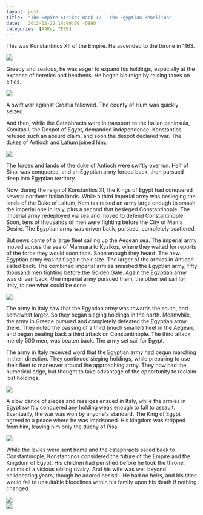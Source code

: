 ```yaml
---
layout: post
title:  "The Empire Strikes Back 12 – The Egyptian Rebellion"
date:   2013-02-22 14:00:00 -0800
categories: [AARs, TESB]
---
```

This was Konstantinos XII of the Empire. He ascended to the throne in 1163.

![](/assets/tesb_images/12-1.png)

Greedy and zealous, he was eager to expand his holdings, especially at the expense of heretics and heathens. He began his reign by raising taxes on cities.

![](/assets/tesb_images/12-2.png)

A swift war against Croatia followed. The county of Hum was quickly seized.

And then, while the Cataphracts were in transport to the Italian peninsula, Komitas I, the Despot of Egypt, demanded independence. Konstantios refused such an absurd claim, and soon the despot declared war. The dukes of Antioch and Latium joined him.

![](/assets/tesb_images/12-3.png)

The forces and lands of the duke of Antioch were swiftly overrun. Half of Sinai was conquered, and an Egyptian army forced back, then pursued deep into Egyptian territory.

Now, during the reign of Konstantios XI, the Kings of Egypt had conquered several northern Italian lands. While a third imperial army was besieging the lands of the Duke of Laitum, Komitas raised an army large enough to smash the imperial one in Italy, plus a second that besieged Constantinople. The imperial army redeployed via sea and moved to defend Constantinople. Soon, tens of thousands of men were fighting before the City of Man's Desire. The Egyptian army was driven back, pursued, completely scattered.

But news came of a large fleet sailing up the Aegean sea. The imperial army moved across the sea of Marmara to Kyzikos, where they waited for reports of the force they would soon face. Soon enough they heard. The new Egyptian army was half again their size. The larger of the armies in Antioch sailed back. The combined imperial armies smashed the Egyptian army, fifty thousand men fighting before the Golden Gate. Again the Egyptian army was driven back. One imperial army pursued them, the other set sail for Italy, to see what could be done.

![](/assets/tesb_images/12-4.png)

The army in Italy saw that the Egyptian army was towards the south, and somewhat larger. So they began sieging holdings in the north. Meanwhile, the army in Greece pursued and completely defeated the Egyptian army there. They noted the passing of a third (much smaller) fleet in the Aegean, and began beating back a third attack on Constantinople. The third attack, merely 500 men, was beaten back. The army set sail for Egypt.

The army in Italy received word that the Egyptian army had begun marching in their direction. They continued sieging holdings, while preparing to use their fleet to maneuver around the approaching army. They now had the numerical edge, but thought to take advantage of the opportunity to reclaim lost holdings.

![](/assets/tesb_images/12-5.png)

A slow dance of sieges and reseiges ensued in Italy, while the armies in Egypt swiftly conquered any holding weak enough to fall to assault. Eventually, the war was won by anyone's standard. The King of Egypt agreed to a peace where he was imprisoned. His kingdom was stripped from him, leaving him only the duchy of Pisa.

![](/assets/tesb_images/12-6.png)

While the levies were sent home and the cataphracts sailed back to Constantinople, Konstantinos considered the future of the Empire and the Kingdom of Egypt. His children had perished before he took the throne, victims of a vicious sibling rivalry. And his wife was well beyond childbearing years, though he adored her still. He had no heirs, and his titles would fall to unsuitable bloodlines within his family upon his death if nothing changed.

![](/assets/tesb_images/12-7.png)  
![](/assets/tesb_images/12-8.png)